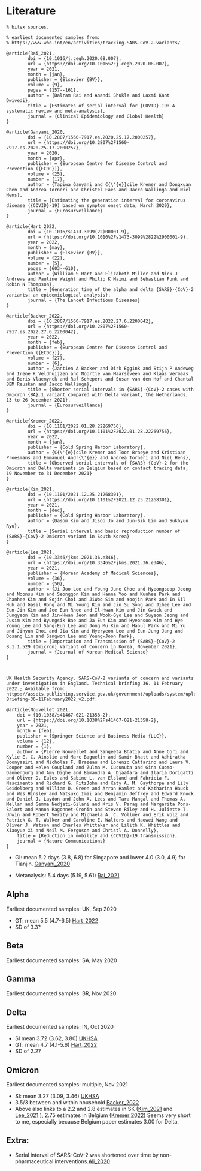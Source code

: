 # Literature

```{tex}
% bitex sources.

% earliest documented samples from:
% https://www.who.int/en/activities/tracking-SARS-CoV-2-variants/

@article{Rai_2021,
        doi = {10.1016/j.cegh.2020.08.007},
        url = {https://doi.org/10.1016%2Fj.cegh.2020.08.007},
        year = 2021,
        month = {jan},
        publisher = {Elsevier {BV}},
        volume = {9},
        pages = {157--161},
        author = {Balram Rai and Anandi Shukla and Laxmi Kant Dwivedi},
        title = {Estimates of serial interval for {COVID}-19: A systematic review and meta-analysis},
        journal = {Clinical Epidemiology and Global Health}
}

@article{Ganyani_2020,
        doi = {10.2807/1560-7917.es.2020.25.17.2000257},
        url = {https://doi.org/10.2807%2F1560-7917.es.2020.25.17.2000257},
        year = 2020,
        month = {apr},
        publisher = {European Centre for Disease Control and Prevention ({ECDC})},
        volume = {25},
        number = {17},
        author = {Tapiwa Ganyani and C{\'{e}}cile Kremer and Dongxuan Chen and Andrea Torneri and Christel Faes and Jacco Wallinga and Niel Hens},
        title = {Estimating the generation interval for coronavirus disease ({COVID}-19) based on symptom onset data, March 2020},
        journal = {Eurosurveillance}
}

@article{Hart_2022,
        doi = {10.1016/s1473-3099(22)00001-9},
        url = {https://doi.org/10.1016%2Fs1473-3099%2822%2900001-9},
        year = 2022,
        month = {may},
        publisher = {Elsevier {BV}},
        volume = {22},
        number = {5},
        pages = {603--610},
        author = {William S Hart and Elizabeth Miller and Nick J Andrews and Pauline Waight and Philip K Maini and Sebastian Funk and Robin N Thompson},
        title = {Generation time of the alpha and delta {SARS}-{CoV}-2 variants: an epidemiological analysis},
        journal = {The Lancet Infectious Diseases}
}

@article{Backer_2022,
        doi = {10.2807/1560-7917.es.2022.27.6.2200042},
        url = {https://doi.org/10.2807%2F1560-7917.es.2022.27.6.2200042},
        year = 2022,
        month = {feb},
        publisher = {European Centre for Disease Control and Prevention ({ECDC})},
        volume = {27},
        number = {6},
        author = {Jantien A Backer and Dirk Eggink and Stijn P Andeweg and Irene K Veldhuijzen and Noortje van Maarseveen and Klaas Vermaas and Boris Vlaemynck and Raf Schepers and Susan van den Hof and Chantal BEM Reusken and Jacco Wallinga},
        title = {Shorter serial intervals in {SARS}-{CoV}-2 cases with Omicron {BA}.1 variant compared with Delta variant, the Netherlands, 13 to 26 December 2021},
        journal = {Eurosurveillance}
}

@article{Kremer_2022,
        doi = {10.1101/2022.01.28.22269756},
        url = {https://doi.org/10.1101%2F2022.01.28.22269756},
        year = 2022,
        month = {jan},
        publisher = {Cold Spring Harbor Laboratory},
        author = {C{\'{e}}cile Kremer and Toon Braeye and Kristiaan Proesmans and Emmanuel Andr{\'{e}} and Andrea Torneri and Niel Hens},
        title = {Observed serial intervals of {SARS}-{CoV}-2 for the Omicron and Delta variants in Belgium based on contact tracing data, 19 November to 31 December 2021}
}

@article{Kim_2021,
        doi = {10.1101/2021.12.25.21268301},
        url = {https://doi.org/10.1101%2F2021.12.25.21268301},
        year = 2021,
        month = {dec},
        publisher = {Cold Spring Harbor Laboratory},
        author = {Dasom Kim and Jisoo Jo and Jun-Sik Lim and Sukhyun Ryu},
        title = {Serial interval and basic reproduction number of {SARS}-{CoV}-2 Omicron variant in South Korea}
}

@article{Lee_2021,
        doi = {10.3346/jkms.2021.36.e346},
        url = {https://doi.org/10.3346%2Fjkms.2021.36.e346},
        year = 2021,
        publisher = {Korean Academy of Medical Sciences},
        volume = {36},
        number = {50},
        author = {Ji Joo Lee and Young June Choe and Hyeongseop Jeong and Moonsu Kim and Seonggon Kim and Hanna Yoo and Kunhee Park and Chanhee Kim and Sojin Choi and JiWoo Sim and Yoojin Park and In Sil Huh and Gasil Hong and Mi Young Kim and Jin Su Song and Jihee Lee and Eun-Jin Kim and Jee Eun Rhee and Il-Hwan Kim and Jin Gwack and Jungyeon Kim and Jin-Hwan Jeon and Wook-Gyo Lee and Suyeon Jeong and Jusim Kim and Byungsik Bae and Ja Eun Kim and Hyeonsoo Kim and Hye Young Lee and Sang-Eun Lee and Jong Mu Kim and Hanul Park and Mi Yu and Jihyun Choi and Jia Kim and Hyeryeon Lee and Eun-Jung Jang and Dosang Lim and Sangwon Lee and Young-Joon Park},
        title = {Importation and Transmission of {SARS}-{CoV}-2 B.1.1.529 (Omicron) Variant of Concern in Korea, November 2021},
        journal = {Journal of Korean Medical Science}
}



UK Health Security Agency. SARS-CoV-2 variants of concern and variants under investigation in England. Technical briefing 36. 11 February 2022.; Available from: https://assets.publishing.service.gov.uk/government/uploads/system/uploads/attachment_data/file/1054357/Technical-Briefing-36-11February2022_v2.pdf.

@article{Nouvellet_2021,
	doi = {10.1038/s41467-021-21358-2},
	url = {https://doi.org/10.1038%2Fs41467-021-21358-2},
	year = 2021,
	month = {feb},
	publisher = {Springer Science and Business Media {LLC}},
	volume = {12},
	number = {1},
	author = {Pierre Nouvellet and Sangeeta Bhatia and Anne Cori and Kylie E. C. Ainslie and Marc Baguelin and Samir Bhatt and Adhiratha Boonyasiri and Nicholas F. Brazeau and Lorenzo Cattarino and Laura V. Cooper and Helen Coupland and Zulma M. Cucunuba and Gina Cuomo-Dannenburg and Amy Dighe and Bimandra A. Djaafara and Ilaria Dorigatti and Oliver D. Eales and Sabine L. van Elsland and Fabricia F. Nascimento and Richard G. FitzJohn and Katy A. M. Gaythorpe and Lily Geidelberg and William D. Green and Arran Hamlet and Katharina Hauck and Wes Hinsley and Natsuko Imai and Benjamin Jeffrey and Edward Knock and Daniel J. Laydon and John A. Lees and Tara Mangal and Thomas A. Mellan and Gemma Nedjati-Gilani and Kris V. Parag and Margarita Pons-Salort and Manon Ragonnet-Cronin and Steven Riley and H. Juliette T. Unwin and Robert Verity and Michaela A. C. Vollmer and Erik Volz and Patrick G. T. Walker and Caroline E. Walters and Haowei Wang and Oliver J. Watson and Charles Whittaker and Lilith K. Whittles and Xiaoyue Xi and Neil M. Ferguson and Christl A. Donnelly},
	title = {Reduction in mobility and {COVID}-19 transmission},
	journal = {Nature Communications}
}

```

- GI: mean 5.2 days (3.8, 6.8) for Singapore and lower 4.0 (3.0, 4.9) for Tianjin. [Ganyani\_2020](https://www.ncbi.nlm.nih.gov/pmc/articles/PMC7201952/)

- Metanalysis: 5.4 days (5.19, 5.61) [Rai\_2021](https://www.ncbi.nlm.nih.gov/pmc/articles/PMC7448781/)


## Alpha
Earliest documented samples: UK, Sep 2020

- GT: mean 5.5 (4.7-6.5) [Hart\_2022](https://www.who.int/en/activities/tracking-SARS-CoV-2-variants/)
- SD of 3.3?

## Beta
Earliest documented samples: SA, May 2020

## Gamma
Earliest documented samples: BR, Nov 2020

## Delta
Earliest documented samples: IN, Oct 2020

- SI mean 3.72 (3.62, 3.80) [UKHSA](https://assets.publishing.service.gov.uk/government/uploads/system/uploads/attachment_data/file/1056487/Technical-Briefing-36-22.02.22.pdf)
- GT: mean 4.7 (4.1-5.6) [Hart\_2022](https://www.who.int/en/activities/tracking-SARS-CoV-2-variants/)
- SD of 2.2?

## Omicron
Earliest documented samples: multiple, Nov 2021

- SI: mean 3.27 (3.09, 3.46) [UKHSA](https://assets.publishing.service.gov.uk/government/uploads/system/uploads/attachment_data/file/1056487/Technical-Briefing-36-22.02.22.pdf)
- 3.5/3 between and within household [Backer\_2022](https://www.ncbi.nlm.nih.gov/pmc/articles/PMC8832521/#:~:text=The%20reported%20values%20of%20the,Korea%20%5B10%2C11%5D.)
- Above also links to a 2.2 and 2.8 estimates in SK ([Kim\_2021]() and [Lee\_2021]() ), 2.75 estimates in Belgium ([Kremer 2022]())
Seems very short to me, especially because Belgium paper estimates 3.00 for Delta.


## Extra:

- Serial interval of SARS-CoV-2 was shortened over time by non-pharmaceutical interventions.[Ali\_2020]()


